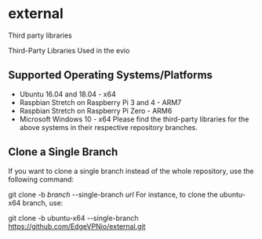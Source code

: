 # external

Third party libraries

Third-Party Libraries Used in the evio

## Supported Operating Systems/Platforms

* Ubuntu 16.04 and 18.04 - x64
* Raspbian Stretch on Raspberry Pi 3 and 4 - ARM7
* Raspbian Stretch on Raspberry Pi Zero - ARM6
* Microsoft Windows 10 - x64
Please find the third-party libraries for the above systems in their respective repository branches.

## Clone a Single Branch

If you want to clone a single branch instead of the whole repository, use the following command:

git clone -b _branch_ --single-branch _url_
For instance, to clone the ubuntu-x64 branch, use:

git clone -b ubuntu-x64 --single-branch <https://github.com/EdgeVPNio/external.git>
